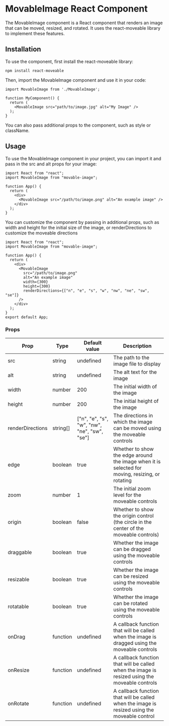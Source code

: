 # MovableImage React Component

The MovableImage component is a React component that renders an image that can be moved, resized, and rotated. It uses the react-moveable library to implement these features.

## Installation

To use the component, first install the react-moveable library:
```
npm install react-moveable
```
Then, import the MovableImage component and use it in your code:
```
import MovableImage from './MovableImage';

function MyComponent() {
  return (
    <MovableImage src="path/to/image.jpg" alt="My Image" />
  );
}
```
You can also pass additional props to the component, such as style or className.

## Usage

To use the MovableImage component in your project, you can import it and pass in the src and alt props for your image:

```
import React from "react";
import MovableImage from "movable-image";

function App() {
  return (
    <div>
      <MovableImage src="/path/to/image.png" alt="An example image" />
    </div>
  );
}
```

You can customize the component by passing in additional props, such as width and height for the initial size of the image, or renderDirections to customize the moveable directions

```
import React from "react";
import MovableImage from "movable-image";

function App() {
  return (
    <div>
      <MovableImage
        src="/path/to/image.png"
        alt="An example image"
        width={300}
        height={300}
        renderDirections={["n", "e", "s", "w", "nw", "ne", "sw", "se"]}
      />
    </div>
  );
}
export default App;
```

### Props
|     Prop      |     Type      |  Default value  |  Description  |
| ------------- | ------------- | --------------- | ------------- |
| src | string | undefined | The path to the image file to display |
| alt | string | undefined | The alt text for the image |
| width | number | 200 | The initial width of the image |
| height | number | 200 | The initial height of the image |
| renderDirections | string[] | ["n", "e", "s", "w", "nw", "ne", "sw", "se"] | The directions in which the image can be moved using the moveable controls |
| edge | boolean | true | Whether to show the edge around the image when it is selected for moving, resizing, or rotating |
| zoom | number | 1 | The initial zoom level for the moveable controls |
| origin | boolean | false | Whether to show the origin control (the circle in the center of the moveable controls) |
| draggable | boolean | true | Whether the image can be dragged using the moveable controls |
| resizable | boolean | true | Whether the image can be resized using the moveable controls |
| rotatable | boolean | true | Whether the image can be rotated using the moveable controls |
| onDrag | function | undefined | A callback function that will be called when the image is dragged using the moveable controls |
| onResize | function | undefined | A callback function that will be called when the image is resized using the moveable controls |
| onRotate | function | undefined | A callback function that will be called when the image is resized using the moveable control |

